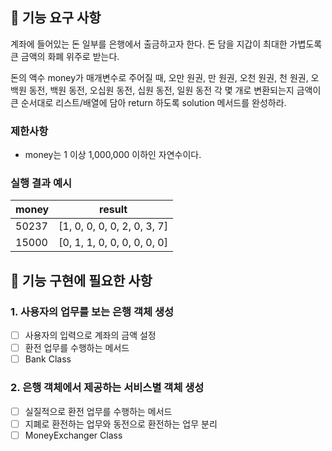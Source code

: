 ## 🚀 기능 요구 사항

계좌에 들어있는 돈 일부를 은행에서 출금하고자 한다. 돈 담을 지갑이 최대한 가볍도록 큰 금액의 화폐 위주로 받는다.

돈의 액수 money가 매개변수로 주어질 때, 오만 원권, 만 원권, 오천 원권, 천 원권, 오백원 동전, 백원 동전, 오십원 동전, 십원 동전, 일원 동전 각 몇 개로 변환되는지 금액이 큰 순서대로 리스트/배열에 담아 return 하도록 solution 메서드를 완성하라.

### 제한사항

- money는 1 이상 1,000,000 이하인 자연수이다.

### 실행 결과 예시

| money | result |
| --- | --- |
| 50237	| [1, 0, 0, 0, 0, 2, 0, 3, 7] |
| 15000	| [0, 1, 1, 0, 0, 0, 0, 0, 0] 

## 🚀 기능 구현에 필요한 사항

### 1. 사용자의 업무를 보는 은행 객체 생성
- [ ] 사용자의 입력으로 계좌의 금액 설정
- [ ] 환전 업무를 수행하는 메서드
- [ ] Bank Class
### 2. 은행 객체에서 제공하는 서비스별 객체 생성
- [ ] 실질적으로 환전 업무를 수행하는 메서드
- [ ] 지폐로 환전하는 업무와 동전으로 환전하는 업무 분리
- [ ] MoneyExchanger Class
